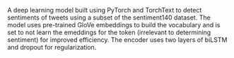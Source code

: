 A deep learning model built using PyTorch and TorchText to detect sentiments of tweets using a subset of the sentiment140 dataset. The model uses pre-trained GloVe embeddings to build the vocabulary and is set to not learn the emeddings for the <pad> token (irrelevant to determining sentiment) for improved efficiency. The encoder uses two layers of biLSTM and dropout for regularization.
